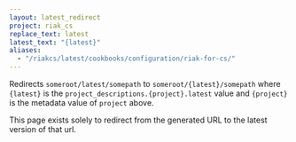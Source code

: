 ```yaml
---
layout: latest_redirect
project: riak_cs
replace_text: latest
latest_text: "{latest}"
aliases:
  - "/riakcs/latest/cookbooks/configuration/riak-for-cs/"
---
```


Redirects `someroot/latest/somepath` to `someroot/{latest}/somepath` 
where `{latest}` is the `project_descriptions.{project}.latest` value
and `{project}` is the metadata value of `project` above.

This page exists solely to redirect from the generated URL to the latest version of
that url.




